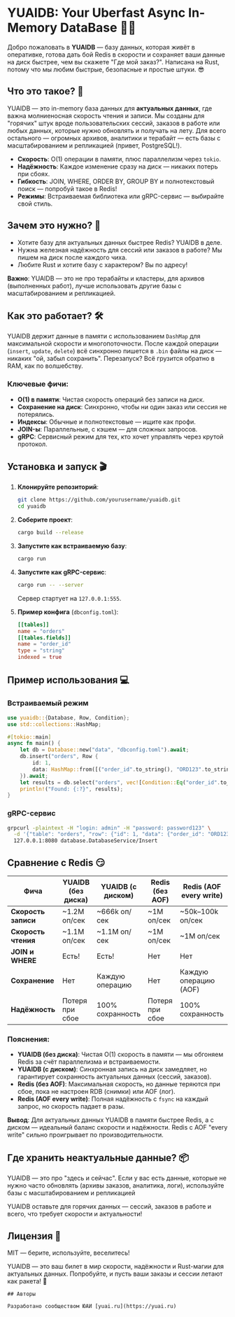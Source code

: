 # YUAIDB: Your Uberfast Async In-Memory DataBase 🚀✨

Добро пожаловать в **YUAIDB** — базу данных, которая живёт в оперативке, готова дать бой Redis в скорости и сохраняет ваши данные на диск быстрее, чем вы скажете "Где мой заказ?". Написана на Rust, потому что мы любим быстрые, безопасные и простые штуки. 😎

## Что это такое? 🤔

YUAIDB — это in-memory база данных для **актуальных данных**, где важна молниеносная скорость чтения и записи. Мы созданы для "горячих" штук вроде пользовательских сессий, заказов в работе или любых данных, которые нужно обновлять и получать на лету. Для всего остального — огромных архивов, аналитики и терабайт — есть базы с масштабированием и репликацией (привет, PostgreSQL!).

- **Скорость**: O(1) операции в памяти, плюс параллелизм через `tokio`.
- **Надёжность**: Каждое изменение сразу на диск — никаких потерь при сбоях.
- **Гибкость**: JOIN, WHERE, ORDER BY, GROUP BY и полнотекстовый поиск — попробуй такое в Redis!
- **Режимы**: Встраиваемая библиотека или gRPC-сервис — выбирайте свой стиль.

## Зачем это нужно? 🎉

- Хотите базу для актуальных данных быстрее Redis? YUAIDB в деле.
- Нужна железная надёжность для сессий или заказов в работе? Мы пишем на диск после каждого чиха.
- Любите Rust и хотите базу с характером? Вы по адресу!

**Важно**: YUAIDB — это не про терабайты и кластеры, для архивов (выполненных работ), лучше использовать другие базы с масштабированием и репликацией.

## Как это работает? 🛠️

YUAIDB держит данные в памяти с использованием `DashMap` для максимальной скорости и многопоточности. После каждой операции (`insert`, `update`, `delete`) всё синхронно пишется в `.bin` файлы на диск — никаких "ой, забыл сохранить". Перезапуск? Всё грузится обратно в RAM, как по волшебству.

### Ключевые фичи:
- **O(1) в памяти**: Чистая скорость операций без записи на диск.
- **Сохранение на диск**: Синхронно, чтобы ни один заказ или сессия не потерялись.
- **Индексы**: Обычные и полнотекстовые — ищите как профи.
- **JOIN-ы**: Параллельные, с кэшем — для сложных запросов.
- **gRPC**: Сервисный режим для тех, кто хочет управлять через крутой протокол.

## Установка и запуск 🎬

1. **Клонируйте репозиторий**:
   ```bash
   git clone https://github.com/yourusername/yuaidb.git
   cd yuaidb
   ```

2. **Соберите проект**:
   ```bash
   cargo build --release
   ```

3. **Запустите как встраиваемую базу**:
   ```bash
   cargo run
   ```

4. **Запустите как gRPC-сервис**:
   ```bash
   cargo run -- --server
   ```
   Сервер стартует на `127.0.0.1:555`.

5. **Пример конфига** (`dbconfig.toml`):
   ```toml
   [[tables]]
   name = "orders"
   [[tables.fields]]
   name = "order_id"
   type = "string"
   indexed = true
   ```

## Пример использования 💻

### Встраиваемый режим
```rust
use yuaidb::{Database, Row, Condition};
use std::collections::HashMap;

#[tokio::main]
async fn main() {
    let db = Database::new("data", "dbconfig.toml").await;
    db.insert("orders", Row {
        id: 1,
        data: HashMap::from([("order_id".to_string(), "ORD123".to_string())]),
    }).await;
    let results = db.select("orders", vec![Condition::Eq("order_id".to_string(), "ORD123".to_string())], None, None).await;
    println!("Found: {:?}", results);
}
```

### gRPC-сервис
```bash
grpcurl -plaintext -H "login: admin" -H "password: password123" \
  -d '{"table": "orders", "row": {"id": 1, "data": {"order_id": "ORD123"}}}' \
  127.0.0.1:8080 database.DatabaseService/Insert
```

## Сравнение с Redis 😏

| Фича             | YUAIDB (без диска) | YUAIDB (с диском) | Redis (без AOF) | Redis (AOF every write) |
|------------------|--------------------|-------------------|-----------------|-------------------------|
| **Скорость записи** | ~1.2M оп/сек       | ~666k оп/сек      | ~1M оп/сек      | ~50k–100k оп/сек        |
| **Скорость чтения** | ~1.1M оп/сек       | ~1.1M оп/сек      | ~1M оп/сек      | ~1M оп/сек              |
| **JOIN и WHERE**    | Есть!              | Есть!             | Нет             | Нет                     |
| **Сохранение**      | Нет                | Каждую операцию   | Нет             | Каждую операцию (AOF)   |
| **Надёжность**     | Потеря при сбое    | 100% сохранность  | Потеря при сбое | 100% сохранность       |

### Пояснения:
- **YUAIDB (без диска)**: Чистая O(1) скорость в памяти — мы обгоняем Redis за счёт параллелизма и встраиваемости.
- **YUAIDB (с диском)**: Синхронная запись на диск замедляет, но гарантирует сохранность актуальных данных (сессий, заказов).
- **Redis (без AOF)**: Максимальная скорость, но данные теряются при сбое, пока не настроен RDB (снимки) или AOF (лог).
- **Redis (AOF every write)**: Полная надёжность с `fsync` на каждый запрос, но скорость падает в разы.

**Вывод**: Для актуальных данных YUAIDB в памяти быстрее Redis, а с диском — идеальный баланс скорости и надёжности. Redis с AOF "every write" сильно проигрывает по производительности.

## Где хранить неактуальные данные? 📦

YUAIDB — это про "здесь и сейчас". Если у вас есть данные, которые не нужно часто обновлять (архивы заказов, аналитика, логи), используйте базы с масштабированием и репликацией

YUAIDB оставьте для горячих данных — сессий, заказов в работе и всего, что требует скорости и актуальности!


## Лицензия 📜

MIT — берите, используйте, веселитесь!

YUAIDB — это ваш билет в мир скорости, надёжности и Rust-магии для актуальных данных. Попробуйте, и пусть ваши заказы и сессии летают как ракета! 🚀

```
## Авторы

Разработано сообществом ЮАИ [yuai.ru](https://yuai.ru) 


